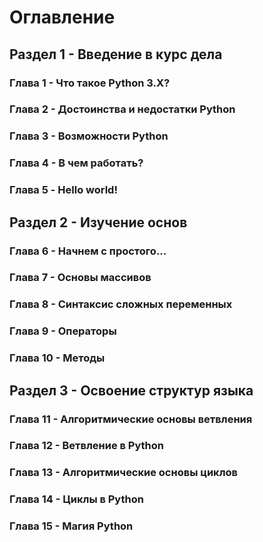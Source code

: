 # Оглавление


## Раздел 1 - Введение в курс дела

### Глава 1 - Что такое Python 3.X?

### Глава 2 - Достоинства и недостатки Python

### Глава 3 - Возможности Python

### Глава 4 - В чем работать?

### Глава 5 - Hello world!


## Раздел 2 - Изучение основ

### Глава 6 - Начнем с простого...

### Глава 7 - Основы массивов

### Глава 8 - Синтаксис сложных переменных

### Глава 9 - Операторы

### Глава 10 - Методы


## Раздел 3 - Освоение структур языка

### Глава 11 - Алгоритмические основы ветвления

### Глава 12 - Ветвление в Python

### Глава 13 - Алгоритмические основы циклов

### Глава 14 - Циклы в Python

### Глава 15 - Магия Python
